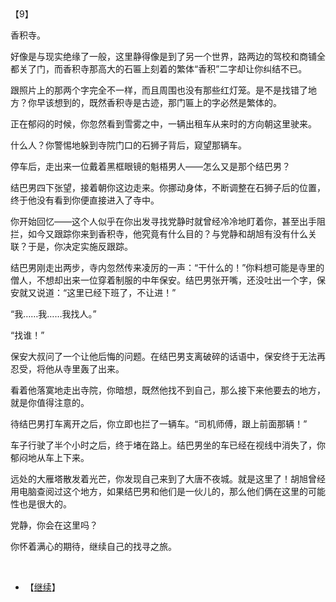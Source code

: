 <div id="navifation" class='headbar'>
    <iframe id='head' align="center" width="100%" height="160" src=""  frameborder="no" border="0" marginwidth="0" marginheight="px" scrolling="no"></iframe>
</div>
<style>
    .headbar{text-align:center;}
    .iframe{margin:0 auto;}
</style>
<script>
    var oDiv = document.getElementById('head');
    oDiv.style.position = 'fixed'; oDiv.style.top = '0px'; oDiv.style.left = '0px';
    document.title="众里寻她千百度";
    document.querySelector("body > div > h1 > a").innerHTML=''
</script>
<br><br>

【9】

香积寺。

好像是与现实绝缘了一般，这里静得像是到了另一个世界，路两边的驾校和商铺全都关了门，而香积寺那高大的石匾上刻着的繁体“香积”二字却让你纠结不已。

跟照片上的那两个字完全不一样，而且周围也没有那些红灯笼。是不是找错了地方？你早该想到的，既然香积寺是古迹，那门匾上的字必然是繁体的。

正在郁闷的时候，你忽然看到雪雾之中，一辆出租车从来时的方向朝这里驶来。

什么人？你警惕地躲到寺院门口的石狮子背后，窥望那辆车。

停车后，走出来一位戴着黑框眼镜的魁梧男人——怎么又是那个结巴男？

结巴男四下张望，接着朝你这边走来。你挪动身体，不断调整在石狮子后的位置，终于他没有看到你便直接进入了寺中。

你开始回忆——这个人似乎在你出发寻找党静时就曾经冷冷地盯着你，甚至出手阻拦，如今又跟踪你来到香积寺，他究竟有什么目的？与党静和胡旭有没有什么关联？于是，你决定实施反跟踪。

结巴男刚走出两步，寺内忽然传来凌厉的一声：“干什么的！”你料想可能是寺里的僧人，不想却出来一位穿着制服的中年保安。结巴男张开嘴，还没吐出一个字，保安就又说道：“这里已经下班了，不让进！”

“我……我……我找人。”

“找谁！”

保安大叔问了一个让他后悔的问题。在结巴男支离破碎的话语中，保安终于无法再忍受，将他从寺里轰了出来。

看着他落寞地走出寺院，你暗想，既然他找不到自己，那么接下来他要去的地方，就是你值得注意的。

待结巴男打车离开之后，你立即也拦了一辆车。“司机师傅，跟上前面那辆！”

车子行驶了半个小时之后，终于堵在路上。结巴男坐的车已经在视线中消失了，你郁闷地从车上下来。

远处的大雁塔散发着光芒，你发现自己来到了大唐不夜城。就是这里了！胡旭曾经用电脑查阅过这个地方，如果结巴男和他们是一伙儿的，那么他们俩在这里的可能性也是很大的。

党静，你会在这里吗？

你怀着满心的期待，继续自己的找寻之旅。


<br/>

* 【[继续](13)】